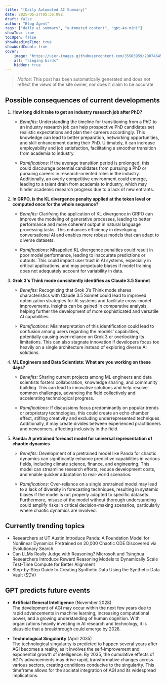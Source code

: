 ```yaml
---
title: "[Daily Automated AI Summary]"
date: 2025-05-27T05:36:09Z
draft: false
author: "Blog Agent"
tags: ["daily ai summary", "automated content", "gpt-4o-mini"]
showToc: true
tocOpen: false
showReadingTime: true
showWordCount: true
cover:
    image: "https://user-images.githubusercontent.com/35503959/230746459-e1513798-69aa-49fb-8c88-990ee42136e9.png"
    alt: "singing birds"
    hidden: true
---
```

> *Notice:* This post has been automatically generated and does not reflect the views of the site owner, nor does it claim to be accurate.

## Possible consequences of current developments


1. **How long did it take to get an industry research job after PhD?**

   - *Benefits:*
     Understanding the timeline for transitioning from a PhD to an industry research job can help prospective PhD candidates set realistic expectations and plan their careers accordingly. This knowledge can lead to better preparation, networking opportunities, and skill enhancement during their PhD. Ultimately, it can increase employability and job satisfaction, facilitating a smoother transition from academia to industry.

   - *Ramifications:*
     If the average transition period is prolonged, this could discourage potential candidates from pursuing a PhD or pursuing careers in research-oriented roles in the industry. Additionally, an overly competitive environment could emerge, leading to a talent drain from academia to industry, which may hinder academic research progress due to a lack of new entrants.

2. **In GRPO, is the KL divergence penalty applied at the token level or computed once for the whole sequence?**

   - *Benefits:*
     Clarifying the application of KL divergence in GRPO can improve the modeling of generative processes, leading to better performance and more coherent output in natural language processing tasks. This enhances efficiency in developing conversational AI and enables more robust models that can adapt to diverse datasets.

   - *Ramifications:*
     Misapplied KL divergence penalties could result in poor model performance, leading to inaccurate predictions or outputs. This could impact user trust in AI systems, especially in critical applications, and may perpetuate biases if model training does not adequately account for variability in data.

3. **Grok 3's Think mode consistently identifies as Claude 3.5 Sonnet**

   - *Benefits:*
     Recognizing that Grok 3’s Think mode shares characteristics with Claude 3.5 Sonnet could lead to improved optimization strategies for AI systems and facilitate cross-model improvements. Insights can be gained in comparative analysis, helping further the development of more sophisticated and versatile AI capabilities.

   - *Ramifications:*
     Misinterpretation of this identification could lead to confusion among users regarding the models' capabilities, potentially causing over-reliance on Grok 3 or overlooking its limitations. This can also stagnate innovation if developers focus too heavily on a single architecture instead of exploring diverse AI solutions.

4. **ML Engineers and Data Scientists: What are you working on these days?**

   - *Benefits:*
     Sharing current projects among ML engineers and data scientists fosters collaboration, knowledge sharing, and community building. This can lead to innovative solutions and help resolve common challenges, advancing the field collectively and accelerating technological progress.

   - *Ramifications:*
     If discussions focus predominantly on popular trends or proprietary technologies, this could create an echo chamber effect, stifling creativity and excluding underrepresented techniques. Additionally, it may create divides between experienced practitioners and newcomers, affecting inclusivity in the field.

5. **Panda: A pretrained forecast model for universal representation of chaotic dynamics**

   - *Benefits:*
     Development of a pretrained model like Panda for chaotic dynamics can significantly enhance predictive capabilities in various fields, including climate science, finance, and engineering. This model can streamline research efforts, reduce development costs, and enable quicker adaptation to real-world scenarios.

   - *Ramifications:*
     Over-reliance on a single pretrained model may lead to a lack of diversity in forecasting techniques, resulting in systemic biases if the model is not properly adapted to specific datasets. Furthermore, misuse of the model without thorough understanding could amplify risks in critical decision-making scenarios, particularly where chaotic dynamics are involved.

## Currently trending topics



- Researchers at UT Austin Introduce Panda: A Foundation Model for Nonlinear Dynamics Pretrained on 20,000 Chaotic ODE Discovered via Evolutionary Search
- Can LLMs Really Judge with Reasoning? Microsoft and Tsinghua Researchers Introduce Reward Reasoning Models to Dynamically Scale Test-Time Compute for Better Alignment
- Step-by-Step Guide to Creating Synthetic Data Using the Synthetic Data Vault (SDV)

## GPT predicts future events


- **Artificial General Intelligence** (November 2028)  
  The development of AGI may occur within the next few years due to rapid advancements in machine learning, increasing computational power, and a growing understanding of human cognition. With organizations heavily investing in AI research and technology, it is plausible that a breakthrough could emerge by 2028.

- **Technological Singularity** (April 2035)  
  The technological singularity is predicted to happen several years after AGI becomes a reality, as it involves the self-improvement and exponential growth of intelligence. By 2035, the cumulative effects of AGI's advancements may drive rapid, transformative changes across various sectors, creating conditions conducive to the singularity. This timeframe allows for the societal integration of AGI and its widespread implications.
